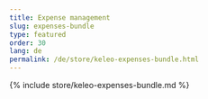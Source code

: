 ```yaml
---
title: Expense management
slug: expenses-bundle
type: featured
order: 30
lang: de
permalink: /de/store/keleo-expenses-bundle.html
---
```


{% include store/keleo-expenses-bundle.md %}
